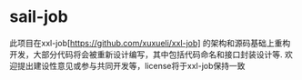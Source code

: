 # sail-job
此项目在xxl-job[https://github.com/xuxueli/xxl-job] 的架构和源码基础上重构开发，大部分代码将会被重新设计编写，其中包括代码命名和接口封装设计等. 欢迎提出建设性意见或参与共同开发等，license将于xxl-job保持一致
